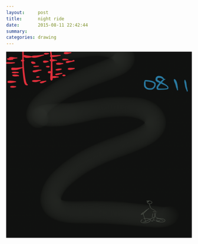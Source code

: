 ```yaml
---
layout:     post
title:      night ride
date:       2015-08-11 22:42:44
summary:    
categories: drawing
---
```

![night ride](/images/blog/night-ride.png "feeling rejuvenated")